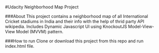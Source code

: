 #Udacity Neighborhood Map Project

###About
  This project contains a neighborhood map of all International Cricket stadiums in India and their info with the help of thrid party API wikipedia.
  Includes Dynamic Javascript UI using KnockoutJS Model-View-View Model (MVVM) pattern.  

###How to run
 Clone or download this project from this repo and run index.html file.
